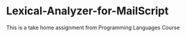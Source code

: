 # Lexical-Analyzer-for-MailScript
This is a take home assignment from Programming Languages Course 
